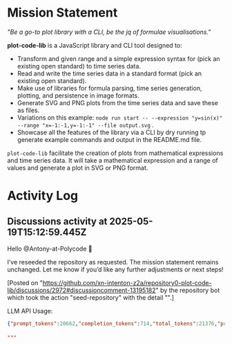 # Mission Statement

_"Be a go-to plot library with a CLI, be the jq of formulae visualisations."_

**plot-code-lib** is a JavaScript library and CLI tool designed to:
- Transform and given range and a simple expression syntax for (pick an existing open standard) to time series data.
- Read and write the time series data in a standard format (pick an existing open standard).
- Make use of libraries for formula parsing, time series generation, plotting, and persistence in image formats.
- Generate SVG and PNG plots from the time series data and save these as files.
- Variations on this example: `node run start -- --expression "y=sin(x)" --range "x=-1:-1,y=-1:-1" --file output.svg` .
- Showcase all the features of the library via a CLI by dry running tp generate example commands and output in the README.md file.

`plot-code-lib` facilitate the creation of plots from mathematical expressions and time series data. It will take a
mathematical expression and a range of values and generate a plot in SVG or PNG format.
# Activity Log

## Discussions activity at 2025-05-19T15:12:59.445Z

Hello @Antony-at-Polycode 👋

I’ve reseeded the repository as requested. The mission statement remains unchanged. Let me know if you’d like any further adjustments or next steps!

[Posted on "https://github.com/xn-intenton-z2a/repository0-plot-code-lib/discussions/2972#discussioncomment-13195182" by the repository bot which took the action "seed-repository" with the detail "".]

LLM API Usage:

```json
{"prompt_tokens":20662,"completion_tokens":714,"total_tokens":21376,"prompt_tokens_details":{"cached_tokens":1152,"audio_tokens":0},"completion_tokens_details":{"reasoning_tokens":640,"audio_tokens":0,"accepted_prediction_tokens":0,"rejected_prediction_tokens":0}}```

---

